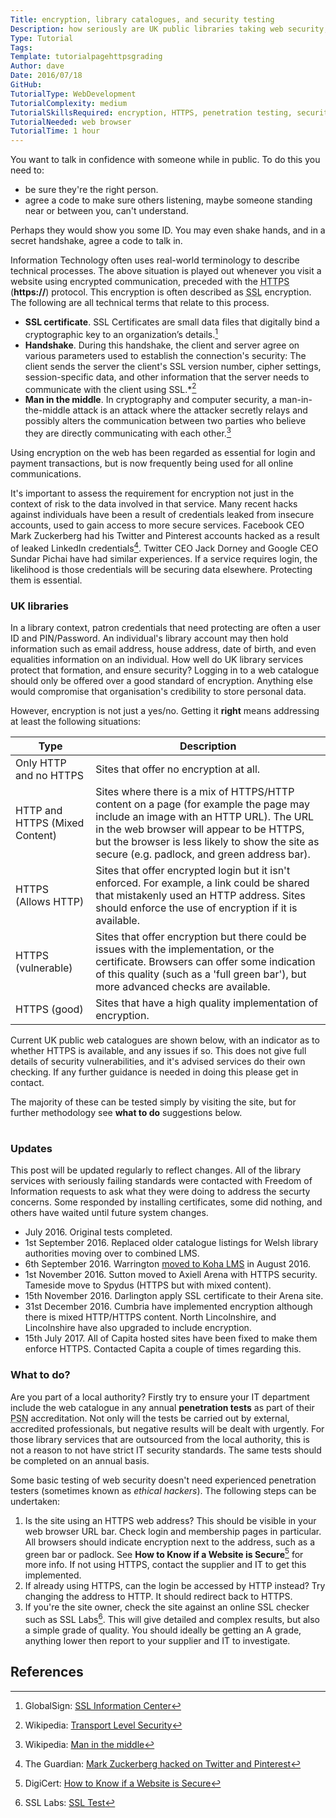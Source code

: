 ```yaml
---
Title: encryption, library catalogues, and security testing
Description: how seriously are UK public libraries taking web security, and how can it be tested?
Type: Tutorial
Tags:
Template: tutorialpagehttpsgrading
Author: dave
Date: 2016/07/18
GitHub: 
TutorialType: WebDevelopment
TutorialComplexity: medium
TutorialSkillsRequired: encryption, HTTPS, penetration testing, security
TutorialNeeded: web browser
TutorialTime: 1 hour
---
```


You want to talk in confidence with someone while in public.  To do this you need to:

- be sure they're the right person.
- agree a code to make sure others listening, maybe someone standing near or between you, can't understand.

Perhaps they would show you some ID.  You may even shake hands, and in a secret handshake, agree a code to talk in.

Information Technology often uses real-world terminology to describe technical processes.  The above situation is played out whenever you visit a website using encrypted communication, preceded with the <abbr title="HyperText Transfer Protocol Secure">HTTPS</abbr> (**https://**) protocol.  This encryption is often described as <abbr title="Secure Sockets Layer">SSL</abbr> encryption.  The following are all technical terms that relate to this process.

- **SSL certificate**. SSL Certificates are small data files that digitally bind a cryptographic key to an organization’s details.[^1]
- **Handshake**. During this handshake, the client and server agree on various parameters used to establish the connection's security: The client sends the server the client's SSL version number, cipher settings, session-specific data, and other information that the server needs to communicate with the client using SSL.*[^2]
- **Man in the middle**. In cryptography and computer security, a man-in-the-middle attack is an attack where the attacker secretly relays and possibly alters the communication between two parties who believe they are directly communicating with each other.[^3]

Using encryption on the web has been regarded as essential for login and payment transactions, but is now frequently being used for all online communications.

It's important to assess the requirement for encryption not just in the context of risk to the data involved in that service.  Many recent hacks against individuals have been a result of credentials leaked from insecure accounts, used to gain access to more secure services.  Facebook CEO Mark Zuckerberg had his Twitter and Pinterest accounts hacked as a result of leaked LinkedIn credentials[^4].  Twitter CEO Jack Dorney and Google CEO Sundar Pichai have had similar experiences.  If a service requires login, the likelihood is those credentials will be securing data elsewhere.  Protecting them is essential.

### UK libraries

In a library context, patron credentials that need protecting are often a user ID and PIN/Password.  An individual's library account may then hold information such as email address, house address, date of birth, and even equalities information on an individual.  How well do UK library services protect that formation, and ensure security?  Logging in to a web catalogue should only be offered over a good standard of encryption.  Anything else would compromise that organisation's credibility to store personal data.

However, encryption is not just a yes/no.  Getting it **right** means addressing at least the following situations:

| Type | Description |
| ---- | ----------- |
| Only HTTP and no HTTPS | Sites that offer no encryption at all. |
| HTTP and HTTPS (Mixed Content) | Sites where there is a mix of HTTPS/HTTP content on a page (for example the page may include an image with an HTTP URL).  The URL in the web browser will appear to be HTTPS, but the browser is less likely to show the site as secure (e.g. padlock, and green address bar). |
| HTTPS (Allows HTTP) | Sites that offer encrypted login but it isn't enforced.  For example, a link could be shared that mistakenly used an HTTP address.  Sites should enforce the use of encryption if it is available. |
| HTTPS (vulnerable) | Sites that offer encryption but there could be issues with the implementation, or the certificate.  Browsers can offer some indication of this quality (such as a 'full green bar'), but more advanced checks are available. |
| HTTPS (good) | Sites that have a high quality implementation of encryption. |

Current UK public web catalogues are shown below, with an indicator as to whether HTTPS is available, and any issues if so.  This does not give full details of security vulnerabilities, and it's advised services do their own checking.  If any further guidance is needed in doing this please get in contact.

The majority of these can be tested simply by visiting the site, but for further methodology see **what to do** suggestions below.

<div class="table-responsive"><table id="tblCatalogues"></table></div>

### Updates

This post will be updated regularly to reflect changes.  All of the library services with seriously failing standards were contacted with Freedom of Information requests to ask what they were doing to address the securty concerns.  Some responded by installing certificates, some did nothing, and others have waited until future system changes.

- July 2016. Original tests completed.
- 1st September 2016.  Replaced older catalogue listings for Welsh library authorities moving over to combined LMS.
- 6th September 2016. Warrington [moved to Koha LMS](https://livewirewarrington.co.uk/news/library/1025-livewire-introduce-new-library-management-system) in August 2016.
- 1st November 2016. Sutton moved to Axiell Arena with HTTPS security.  Tameside move to Spydus (HTTPS but with mixed content).
- 15th November 2016. Darlington apply SSL certificate to their Arena site.
- 31st December 2016. Cumbria have implemented encryption although there is mixed HTTP/HTTPS content.  North Lincolnshire, and Lincolnshire have also upgraded to include encryption.
- 15th July 2017.  All of Capita hosted sites have been fixed to make them enforce HTTPS.  Contacted Capita a couple of times regarding this.

### What to do?

Are you part of a local authority?  Firstly try to ensure your IT department include the web catalogue in any annual **penetration tests** as part of their <abbr title="Public Services Network">PSN</abbr> accreditation.  Not only will the tests be carried out by external, accredited professionals, but negative results will be dealt with urgently.  For those library services that are outsourced from the local authority, this is not a reason to not have strict IT security standards.  The same tests should be completed on an annual basis.

Some basic testing of web security doesn't need experienced penetration testers (sometimes known as *ethical hackers*).  The following steps can be undertaken:

1. Is the site using an HTTPS web address?  This should be visible in your web browser URL bar.  Check login and membership pages in particular.  All browsers should indicate encryption next to the address, such as a green bar or padlock.  See **How to Know if a Website is Secure**[^5] for more info.  If not using HTTPS, contact the supplier and IT to get this implemented.
2. If already using HTTPS, can the login be accessed by HTTP instead? Try changing the address to HTTP.  It should redirect back to HTTPS.
3. If you're the site owner, check the site against an online SSL checker such as SSL Labs[^6].  This will give detailed and complex results, but also a simple grade of quality.  You should ideally be getting an A grade, anything lower then report to your supplier and IT to investigate.

References
----------

[^1]: GlobalSign: [SSL Information Center](https://www.globalsign.com/en/ssl-information-center/what-is-an-ssl-certificate/)
[^2]: Wikipedia: [Transport Level Security](https://en.wikipedia.org/wiki/Transport_Layer_Security)
[^3]: Wikipedia: [Man in the middle](https://en.wikipedia.org/wiki/Man-in-the-middle_attack)
[^4]: The Guardian: [Mark Zuckerberg hacked on Twitter and Pinterest](https://www.theguardian.com/technology/2016/jun/06/mark-zuckerberg-hacked-on-twitter-and-pinterest)
[^5]: DigiCert: [How to Know if a Website is Secure](https://blog.digicert.com/buy-site-know-website-secure/)
[^6]: SSL Labs: [SSL Test](https://www.ssllabs.com/ssltest/)
